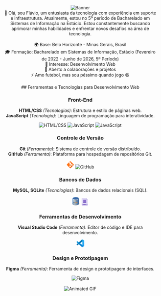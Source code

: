 <div align="center">
  <img src="https://media1.giphy.com/media/v1.Y2lkPTc5MGI3NjExZzd5azJsaGM3ODFyaDMyOGl1d3pnMXBvdTF1cnViZnJkeTNzeTR2NiZlcD12MV9pbnRlcm5hbF9naWZfYnlfaWQmY3Q9Zw/Rpl1sod1vCXK0L2SUN/giphy.webp" width="4000px" height="250px" alt="Banner" style="object-fit: cover; border-radius: 50;">
</div>




<div align="center">
  👋 Olá, sou Flávio, um entusiasta da tecnologia com experiência em suporte e infraestrutura. Atualmente, estou no 5º período de Bacharelado em Sistemas de Informação na Estácio. Estou constantemente buscando aprimorar minhas habilidades e enfrentar novos desafios na área de tecnologia.
</div>

<br>

<section align="center">
  🌍 Base: Belo Horizonte - Minas Gerais, Brasil<br>
  🎓 Formação: Bacharelado em Sistemas de Informação, Estácio (Fevereiro de 2022 - Junho de 2026, 5º Período)<br>
  👀 Interesse: Desenvolvimento Web<br>
  🤝 Aberto a colaborações e projetos<br>
  ⚡ Amo futebol, mas sou péssimo quando jogo 😆
</section>

<br>

<section align="center">
## Ferramentas e Tecnologias para Desenvolvimento Web

### **Front-End**
**HTML/CSS** *(Tecnologias)*: Estrutura e estilo de páginas web.<br>
**JavaScript** *(Tecnologia)*: Linguagem de programação para interatividade.<br>
<div align="center">
  <img src="https://camo.githubusercontent.com/f2ce4039c99cf35adde738583ab0fbcd60eaafccf1e949884bda91d0b5c819ce/68747470733a2f2f63646e2e6a7364656c6976722e6e65742f67682f64657669636f6e732f64657669636f6e2f69636f6e732f68746d6c352f68746d6c352d6f726967696e616c2e737667" width="25px" alt="HTML/CSS">
  <img src="https://camo.githubusercontent.com/0da944f181647261c840e34b20ed7e3ca44ddc150869c6ea550cf98d06c81a37/68747470733a2f2f63646e2e6a7364656c6976722e6e65742f67682f64657669636f6e732f64657669636f6e2f69636f6e732f637373332f637373332d6f726967696e616c2e737667" width="25px" alt="JavaScript">
  <img src="https://camo.githubusercontent.com/16bbe3c62e06c0099a8bd86816b7993b3eb49d8cd21eb74c7bff7db7dc3787b7/68747470733a2f2f63646e2e6a7364656c6976722e6e65742f67682f64657669636f6e732f64657669636f6e2f69636f6e732f6a6176617363726970742f6a6176617363726970742d6f726967696e616c2e737667" width="25px" alt="JavaScript">
</div>

### **Controle de Versão**
**Git** *(Ferramenta)*: Sistema de controle de versão distribuído.<br>
**GitHub** *(Ferramenta)*: Plataforma para hospedagem de repositórios Git.<br>
<div align="center">
  <img src="git.png" width="25px" alt="Git">
  <img src="https://icons.iconarchive.com/icons/bokehlicia/captiva/256/web-github-icon.png" width="25px" alt="GitHub">
</div>

### **Bancos de Dados**
**MySQL, SQLite** *(Tecnologias)*: Bancos de dados relacionais (SQL).<br>
<div align="center">
  <img src="mysql.png" width="25px" alt="MySQL">
  <img src="sql1.png" width="25px" alt="SQLite">
</div>

### **Ferramentas de Desenvolvimento**
**Visual Studio Code** *(Ferramenta)*: Editor de código e IDE para desenvolvimento.<br>
<div align="center">
  <img src="vscode.png" width="25px" alt="VSCode">
</div>

### **Design e Prototipagem**
**Figma** *(Ferramenta)*: Ferramenta de design e prototipagem de interfaces.<br>
<div align="center">
  <img src="https://github.com/user-attachments/assets/7b993b02-c75f-4691-b4cb-67f4f1cadcb4" width="25px" alt="Figma">
</div></section><br>


<div align="center">
  <img src="https://media4.giphy.com/media/v1.Y2lkPTc5MGI3NjExODBmYmlicThwaXZzMmtlNHQ3OW90YjZmb2Q0NmJqcXI2Yjc3aGhycSZlcD12MV9pbnRlcm5hbF9naWZfYnlfaWQmY3Q9Zw/3oz8xLjc1TXeduTk4M/giphy.webp" width="300px" alt="Animated GIF">
</div>



